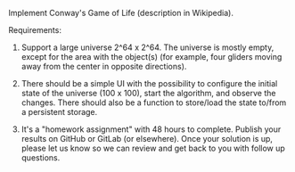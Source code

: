 Implement Conway's Game of Life (description in Wikipedia).

Requirements:


1. Support a large universe 2^64 x 2^64. The universe is mostly empty, except for the area with the object(s) (for example, four gliders moving away from the center in opposite directions).


2. There should be a simple UI with the possibility to configure the initial state of the universe (100 x 100), start the algorithm, and observe the changes. There should also be a function to store/load the state to/from a persistent storage.


3. It's a "homework assignment" with 48 hours to complete. Publish your results on GitHub or GitLab (or elsewhere). Once your solution is up, please let us know so we can review and get back to you with follow up questions.